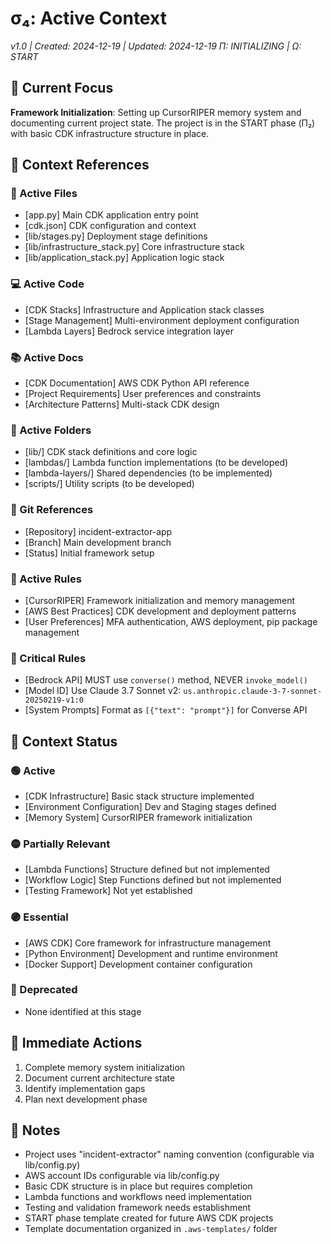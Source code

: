 # σ₄: Active Context
*v1.0 | Created: 2024-12-19 | Updated: 2024-12-19*
*Π: INITIALIZING | Ω: START*

## 🔮 Current Focus

**Framework Initialization**: Setting up CursorRIPER memory system and documenting current project state. The project is in the START phase (Π₂) with basic CDK infrastructure structure in place.

## 📎 Context References

### 📄 Active Files
- [app.py] Main CDK application entry point
- [cdk.json] CDK configuration and context
- [lib/stages.py] Deployment stage definitions
- [lib/infrastructure_stack.py] Core infrastructure stack
- [lib/application_stack.py] Application logic stack

### 💻 Active Code
- [CDK Stacks] Infrastructure and Application stack classes
- [Stage Management] Multi-environment deployment configuration
- [Lambda Layers] Bedrock service integration layer

### 📚 Active Docs
- [CDK Documentation] AWS CDK Python API reference
- [Project Requirements] User preferences and constraints
- [Architecture Patterns] Multi-stack CDK design

### 📁 Active Folders
- [lib/] CDK stack definitions and core logic
- [lambdas/] Lambda function implementations (to be developed)
- [lambda-layers/] Shared dependencies (to be implemented)
- [scripts/] Utility scripts (to be developed)

### 🔄 Git References
- [Repository] incident-extractor-app
- [Branch] Main development branch
- [Status] Initial framework setup

### 📏 Active Rules
- [CursorRIPER] Framework initialization and memory management
- [AWS Best Practices] CDK development and deployment patterns
- [User Preferences] MFA authentication, AWS deployment, pip package management

### 🚨 Critical Rules
- [Bedrock API] MUST use `converse()` method, NEVER `invoke_model()`
- [Model ID] Use Claude 3.7 Sonnet v2: `us.anthropic.claude-3-7-sonnet-20250219-v1:0`
- [System Prompts] Format as `[{"text": "prompt"}]` for Converse API

## 📡 Context Status

### 🟢 Active
- [CDK Infrastructure] Basic stack structure implemented
- [Environment Configuration] Dev and Staging stages defined
- [Memory System] CursorRIPER framework initialization

### 🟡 Partially Relevant
- [Lambda Functions] Structure defined but not implemented
- [Workflow Logic] Step Functions defined but not implemented
- [Testing Framework] Not yet established

### 🟣 Essential
- [AWS CDK] Core framework for infrastructure management
- [Python Environment] Development and runtime environment
- [Docker Support] Development container configuration

### 🔴 Deprecated
- None identified at this stage

## 🎯 Immediate Actions
1. Complete memory system initialization
2. Document current architecture state
3. Identify implementation gaps
4. Plan next development phase

## 📝 Notes
- Project uses "incident-extractor" naming convention (configurable via lib/config.py)
- AWS account IDs configurable via lib/config.py
- Basic CDK structure is in place but requires completion
- Lambda functions and workflows need implementation
- Testing and validation framework needs establishment
- START phase template created for future AWS CDK projects
- Template documentation organized in `.aws-templates/` folder